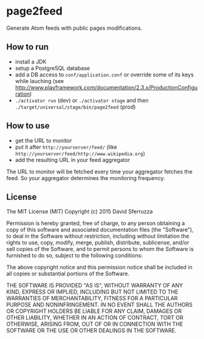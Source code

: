 page2feed
=========

Generate Atom feeds with public pages modifications.

## How to run

- install a JDK
- setup a PostgreSQL database
- add a DB access to `conf/application.conf` or override some of its keys while lauching (see http://www.playframework.com/documentation/2.3.x/ProductionConfiguration)
- `./activator run` (dev) or `./activator stage` and then `./target/universal/stage/bin/page2feed` (prod)

## How to use

- get the URL to monitor
- put it after `http://yourserver/feed/` (like `http://yourserver/feed/http://www.wikipedia.org`)
- add the resulting URL in your feed aggregator

The URL to monitor will be fetched every time your aggregator fetches the feed.
So your aggregator determines the monitoring frequency.

## License

The MIT License (MIT) Copyright (c) 2015 David Sferruzza

Permission is hereby granted, free of charge, to any person obtaining a copy of this software and associated documentation files (the "Software"), to deal in the Software without restriction, including without limitation the rights to use, copy, modify, merge, publish, distribute, sublicense, and/or sell copies of the Software, and to permit persons to whom the Software is furnished to do so, subject to the following conditions:

The above copyright notice and this permission notice shall be included in all copies or substantial portions of the Software.

THE SOFTWARE IS PROVIDED "AS IS", WITHOUT WARRANTY OF ANY KIND, EXPRESS OR IMPLIED, INCLUDING BUT NOT LIMITED TO THE WARRANTIES OF MERCHANTABILITY, FITNESS FOR A PARTICULAR PURPOSE AND NONINFRINGEMENT. IN NO EVENT SHALL THE AUTHORS OR COPYRIGHT HOLDERS BE LIABLE FOR ANY CLAIM, DAMAGES OR OTHER LIABILITY, WHETHER IN AN ACTION OF CONTRACT, TORT OR OTHERWISE, ARISING FROM, OUT OF OR IN CONNECTION WITH THE SOFTWARE OR THE USE OR OTHER DEALINGS IN THE SOFTWARE.
